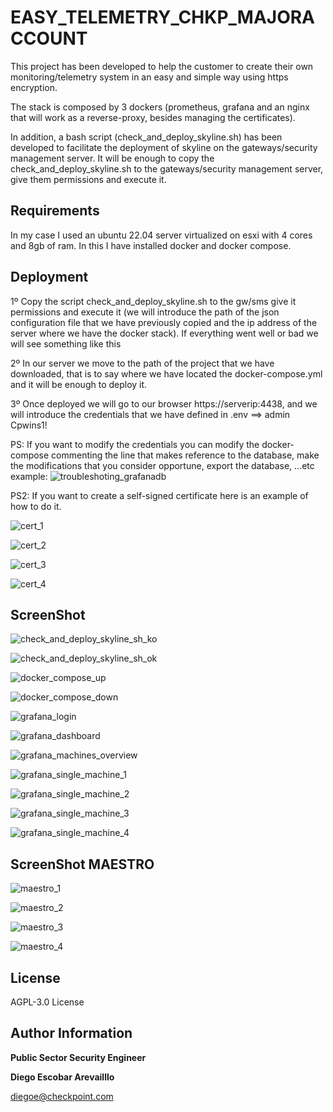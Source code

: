 EASY_TELEMETRY_CHKP_MAJORACCOUNT
=========

This project has been developed to help the customer to create their own monitoring/telemetry system in an easy and simple way using https encryption.

The stack is composed by 3 dockers (prometheus, grafana and an nginx that will work as a reverse-proxy, besides managing the certificates). 

In addition, a bash script (check_and_deploy_skyline.sh) has been developed to facilitate the deployment of skyline on the gateways/security management server.
It will be enough to copy the check_and_deploy_skyline.sh to the gateways/security management server, give them permissions and execute it.

Requirements
------------

In my case I used an ubuntu 22.04 server virtualized on esxi with 4 cores and 8gb of ram. In this I have installed docker and docker compose.


Deployment
------------

1º Copy the script check_and_deploy_skyline.sh to the gw/sms give it permissions and execute it (we will introduce the path of the json configuration file that we have previously copied and the ip address of the server where we have the docker stack). If everything went well or bad we will see something like this

2º In our server we move to the path of the project that we have downloaded, that is to say where we have located the docker-compose.yml and it will be enough to deploy it.

3º Once deployed we will go to our browser https://serverip:4438, and we will introduce the credentials that we have defined in .env ==> admin Cpwins1!

PS: If you want to modify the credentials you can modify the docker-compose commenting the line that makes reference to the database, make the modifications that you consider opportune, export the database, ...etc example:
![troubleshoting_grafanadb](https://github.com/dearevalillo/easy_telemetry_chkp_majoraccount/blob/master/images/troubleshoting_grafanadb.png)

PS2: If you want to create a self-signed certificate here is an example of how to do it.

![cert_1](https://github.com/dearevalillo/easy_telemetry_chkp_majoraccount/blob/master/images/cert_1.png)

![cert_2](https://github.com/dearevalillo/easy_telemetry_chkp_majoraccount/blob/master/images/cert_2.png)

![cert_3](https://github.com/dearevalillo/easy_telemetry_chkp_majoraccount/blob/master/images/cert_3.png)

![cert_4](https://github.com/dearevalillo/easy_telemetry_chkp_majoraccount/blob/master/images/cert_4.png)

ScreenShot
--------------

![check_and_deploy_skyline_sh_ko](https://github.com/dearevalillo/easy_telemetry_chkp_majoraccount/blob/master/images/1.png)

![check_and_deploy_skyline_sh_ok](https://github.com/dearevalillo/easy_telemetry_chkp_majoraccount/blob/master/images/2.png)

![docker_compose_up](https://github.com/dearevalillo/easy_telemetry_chkp_majoraccount/blob/master/images/docker_compose_up.png)

![docker_compose_down](https://github.com/dearevalillo/easy_telemetry_chkp_majoraccount/blob/master/images/docker_compose_down.png)

![grafana_login](https://github.com/dearevalillo/easy_telemetry_chkp_majoraccount/blob/master/images/grafana_login.png)

![grafana_dashboard](https://github.com/dearevalillo/easy_telemetry_chkp_majoraccount/blob/master/images/grafana_dashboard.png)

![grafana_machines_overview](https://github.com/dearevalillo/easy_telemetry_chkp_majoraccount/blob/master/images/grafana_machines_overview.png)

![grafana_single_machine_1](https://github.com/dearevalillo/easy_telemetry_chkp_majoraccount/blob/master/images/grafana_single_machine_1.png)

![grafana_single_machine_2](https://github.com/dearevalillo/easy_telemetry_chkp_majoraccount/blob/master/images/grafana_single_machine_2.png)

![grafana_single_machine_3](https://github.com/dearevalillo/easy_telemetry_chkp_majoraccount/blob/master/images/grafana_single_machine_3.png)

![grafana_single_machine_4](https://github.com/dearevalillo/easy_telemetry_chkp_majoraccount/blob/master/images/grafana_single_machine_4.png)

ScreenShot MAESTRO
--------------

![maestro_1](https://github.com/dearevalillo/easy_telemetry_chkp_majoraccount/blob/master/images/maestro_1.png)

![maestro_2](https://github.com/dearevalillo/easy_telemetry_chkp_majoraccount/blob/master/images/maestro_2.png)

![maestro_3](https://github.com/dearevalillo/easy_telemetry_chkp_majoraccount/blob/master/images/maestro_3.png)

![maestro_4](https://github.com/dearevalillo/easy_telemetry_chkp_majoraccount/blob/master/images/maestro_4.png)

License
-------

AGPL-3.0 License

Author Information
------------------
**Public Sector Security Engineer**

**Diego Escobar Arevailllo**

[diegoe@checkpoint.com](mailto:diegoe@checkpoint.com)
